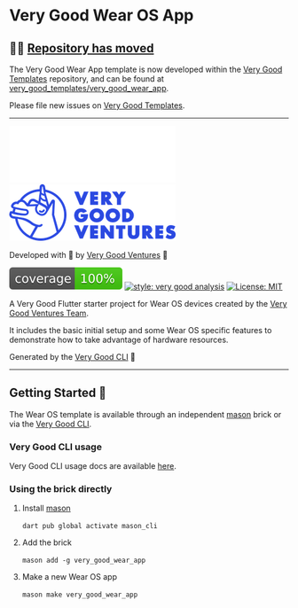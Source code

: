 # Very Good Wear OS App

## 🚶‍♂️ [Repository has moved](https://github.com/VeryGoodOpenSource/very_good_templates/tree/main/very_good_wear_app)

The Very Good Wear App template is now developed within the [Very Good Templates](https://github.com/VeryGoodOpenSource/very_good_templates) repository, and can be found at [very_good_templates/very_good_wear_app](https://github.com/VeryGoodOpenSource/very_good_templates/tree/main/very_good_wear_app).

Please file new issues on
[Very Good Templates](https://github.com/VeryGoodOpenSource/very_good_templates).

---

[![Very Good Ventures][logo_white]][very_good_ventures_link_dark]
[![Very Good Ventures][logo_black]][very_good_ventures_link_light]

Developed with 💙 by [Very Good Ventures][very_good_ventures_link] 🦄

![coverage][coverage_badge]
[![style: very good analysis][very_good_analysis_badge]][very_good_analysis_link]
[![License: MIT][license_badge]][license_link]

A Very Good Flutter starter project for Wear OS devices created by the [Very Good Ventures Team][very_good_ventures_link].

It includes the basic initial setup and some Wear OS specific features to demonstrate how to take advantage of hardware resources.

Generated by the [Very Good CLI][very_good_cli_link] 🤖

---

## Getting Started 🚀

The Wear OS template is available through an independent [mason][mason_link] brick or via the [Very Good CLI][very_good_cli_link].

### Very Good CLI usage

Very Good CLI usage docs are available [here][cli_docs_usage].

### Using the brick directly

1. Install [mason][mason_link]

   `dart pub global activate mason_cli`

2. Add the brick

   `mason add -g very_good_wear_app`

3. Make a new Wear OS app

   `mason make very_good_wear_app`

[very_good_cli_link]: https://github.com/VeryGoodOpenSource/very_good_cli
[coverage_badge]: brick/__brick__/{{project_name.snakeCase()}}/coverage_badge.svg
[license_badge]: https://img.shields.io/badge/license-MIT-blue.svg
[license_link]: https://opensource.org/licenses/MIT
[logo_black]: https://raw.githubusercontent.com/VGVentures/very_good_brand/main/styles/README/vgv_logo_black.png#gh-light-mode-only
[logo_white]: https://raw.githubusercontent.com/VGVentures/very_good_brand/main/styles/README/vgv_logo_white.png#gh-dark-mode-only
[mason_link]: https://github.com/felangel/mason
[very_good_analysis_badge]: https://img.shields.io/badge/style-very_good_analysis-B22C89.svg
[very_good_analysis_link]: https://pub.dev/packages/very_good_analysis
[very_good_ventures_link]: https://verygood.ventures
[very_good_ventures_link_light]: https://verygood.ventures#gh-light-mode-only
[very_good_ventures_link_dark]: https://verygood.ventures#gh-dark-mode-only
[cli_docs_usage]: https://cli.vgv.dev/docs/templates/wear#usage
